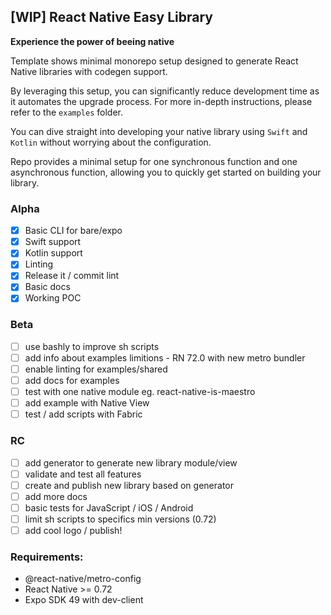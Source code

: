 ## [WIP] React Native Easy Library

**Experience the power of beeing native**

Template shows minimal monorepo setup designed to generate React Native libraries with codegen support.

By leveraging this setup, you can significantly reduce development time as it automates the upgrade process. For more in-depth instructions, please refer to the `examples` folder.

You can dive straight into developing your native library using `Swift` and `Kotlin` without worrying about the configuration.

Repo provides a minimal setup for one synchronous function and one asynchronous function, allowing you to quickly get started on building your library.

### Alpha
- [x] Basic CLI for bare/expo
- [x] Swift support
- [x] Kotlin support
- [x] Linting
- [x] Release it / commit lint
- [x] Basic docs
- [x] Working POC

### Beta
- [ ] use bashly to improve sh scripts
- [ ] add info about examples limitions - RN 72.0 with new metro bundler
- [ ] enable linting for examples/shared
- [ ] add docs for examples
- [ ] test with one native module eg. react-native-is-maestro
- [ ] add example with Native View
- [ ] test / add scripts with Fabric

### RC
- [ ] add generator to generate new library module/view
- [ ] validate and test all features
- [ ] create and publish new library based on generator
- [ ] add more docs
- [ ] basic tests for JavaScript / iOS / Android
- [ ] limit sh scripts to specifics min versions (0.72)
- [ ] add cool logo / publish!

### Requirements:

* @react-native/metro-config
* React Native >= 0.72
* Expo SDK 49 with dev-client
